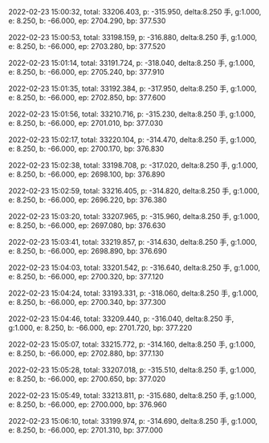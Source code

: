 2022-02-23 15:00:32, total: 33206.403, p: -315.950, delta:8.250 手, g:1.000, e: 8.250, b: -66.000, ep: 2704.290, bp: 377.530

2022-02-23 15:00:53, total: 33198.159, p: -316.880, delta:8.250 手, g:1.000, e: 8.250, b: -66.000, ep: 2703.280, bp: 377.520

2022-02-23 15:01:14, total: 33191.724, p: -318.040, delta:8.250 手, g:1.000, e: 8.250, b: -66.000, ep: 2705.240, bp: 377.910

2022-02-23 15:01:35, total: 33192.384, p: -317.950, delta:8.250 手, g:1.000, e: 8.250, b: -66.000, ep: 2702.850, bp: 377.600

2022-02-23 15:01:56, total: 33210.716, p: -315.230, delta:8.250 手, g:1.000, e: 8.250, b: -66.000, ep: 2701.010, bp: 377.030

2022-02-23 15:02:17, total: 33220.104, p: -314.470, delta:8.250 手, g:1.000, e: 8.250, b: -66.000, ep: 2700.170, bp: 376.830

2022-02-23 15:02:38, total: 33198.708, p: -317.020, delta:8.250 手, g:1.000, e: 8.250, b: -66.000, ep: 2698.100, bp: 376.890

2022-02-23 15:02:59, total: 33216.405, p: -314.820, delta:8.250 手, g:1.000, e: 8.250, b: -66.000, ep: 2696.220, bp: 376.380

2022-02-23 15:03:20, total: 33207.965, p: -315.960, delta:8.250 手, g:1.000, e: 8.250, b: -66.000, ep: 2697.080, bp: 376.630

2022-02-23 15:03:41, total: 33219.857, p: -314.630, delta:8.250 手, g:1.000, e: 8.250, b: -66.000, ep: 2698.890, bp: 376.690

2022-02-23 15:04:03, total: 33201.542, p: -316.640, delta:8.250 手, g:1.000, e: 8.250, b: -66.000, ep: 2700.320, bp: 377.120

2022-02-23 15:04:24, total: 33193.331, p: -318.060, delta:8.250 手, g:1.000, e: 8.250, b: -66.000, ep: 2700.340, bp: 377.300

2022-02-23 15:04:46, total: 33209.440, p: -316.040, delta:8.250 手, g:1.000, e: 8.250, b: -66.000, ep: 2701.720, bp: 377.220

2022-02-23 15:05:07, total: 33215.772, p: -314.160, delta:8.250 手, g:1.000, e: 8.250, b: -66.000, ep: 2702.880, bp: 377.130

2022-02-23 15:05:28, total: 33207.018, p: -315.510, delta:8.250 手, g:1.000, e: 8.250, b: -66.000, ep: 2700.650, bp: 377.020

2022-02-23 15:05:49, total: 33213.811, p: -315.680, delta:8.250 手, g:1.000, e: 8.250, b: -66.000, ep: 2700.000, bp: 376.960

2022-02-23 15:06:10, total: 33199.974, p: -314.690, delta:8.250 手, g:1.000, e: 8.250, b: -66.000, ep: 2701.310, bp: 377.000